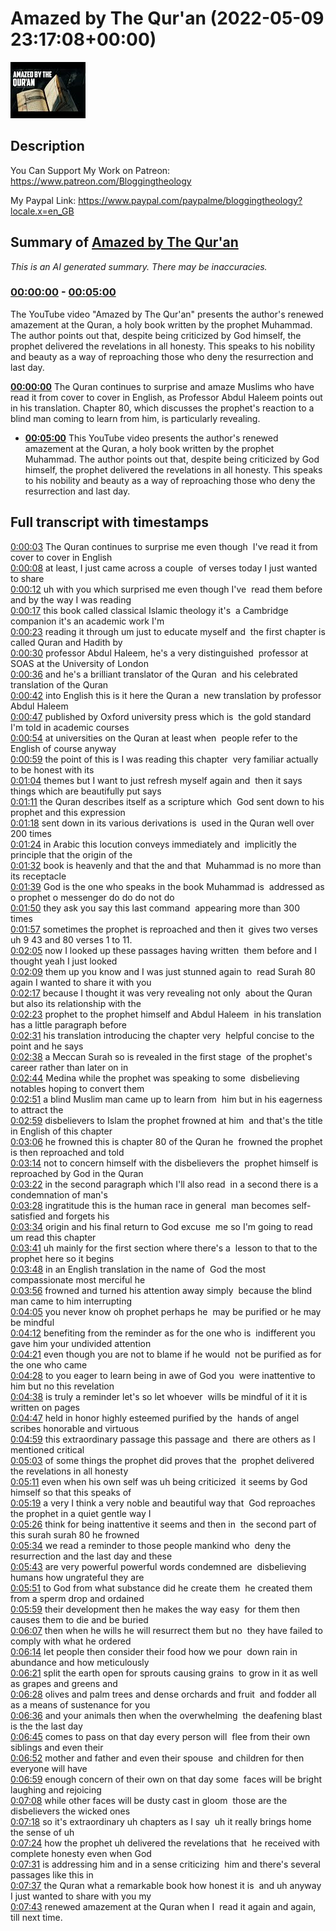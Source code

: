 # Amazed by The Qur'an (2022-05-09 23:17:08+00:00)

![alt Amazed by The Qur'an](FVRTmCbVJYE.jpg "Amazed by The Qur'an")

## Description

You Can Support My Work on Patreon:
https://www.patreon.com/Bloggingtheology

My Paypal Link: 
https://www.paypal.com/paypalme/bloggingtheology?locale.x=en_GB

## Summary of [Amazed by The Qur'an](https://www.youtube.com/watch?v=FVRTmCbVJYE)


*This is an AI generated summary. There may be inaccuracies. [](/)*

### [00:00:00](https://www.youtube.com/watch?v=FVRTmCbVJYE&t=0) - [00:05:00](https://www.youtube.com/watch?v=FVRTmCbVJYE&t=300)

The YouTube video "Amazed by The Qur'an" presents the author's renewed amazement at the Quran, a holy book written by the prophet Muhammad. The author points out that, despite being criticized by God himself, the prophet delivered the revelations in all honesty. This speaks to his nobility and beauty as a way of reproaching those who deny the resurrection and last day.

**[00:00:00](https://www.youtube.com/watch?v=FVRTmCbVJYE&t=0)** The Quran continues to surprise and amaze Muslims who have read it from cover to cover in English, as Professor Abdul Haleem points out in his translation. Chapter 80, which discusses the prophet's reaction to a blind man coming to learn from him, is particularly revealing.
* **[00:05:00](https://www.youtube.com/watch?v=FVRTmCbVJYE&t=300)** This YouTube video presents the author's renewed amazement at the Quran, a holy book written by the prophet Muhammad. The author points out that, despite being criticized by God himself, the prophet delivered the revelations in all honesty. This speaks to his nobility and beauty as a way of reproaching those who deny the resurrection and last day.

## Full transcript with timestamps

[0:00:03](https://youtu.be/FVRTmCbVJYE?t=3) The Quran continues to surprise me even though 
I've read it from cover to cover in English    
[0:00:08](https://youtu.be/FVRTmCbVJYE?t=8) at least, I just came across a couple 
of verses today I just wanted to share    
[0:00:12](https://youtu.be/FVRTmCbVJYE?t=12) uh with you which surprised me even though I've 
read them before and by the way I was reading    
[0:00:17](https://youtu.be/FVRTmCbVJYE?t=17) this book called classical Islamic theology it's 
a Cambridge companion it's an academic work I'm    
[0:00:23](https://youtu.be/FVRTmCbVJYE?t=23) reading it through um just to educate myself and 
the first chapter is called Quran and Hadith by    
[0:00:30](https://youtu.be/FVRTmCbVJYE?t=30) professor Abdul Haleem, he's a very distinguished 
professor at SOAS at the University of London    
[0:00:36](https://youtu.be/FVRTmCbVJYE?t=36) and he's a brilliant translator of the Quran 
and his celebrated translation of the Quran    
[0:00:42](https://youtu.be/FVRTmCbVJYE?t=42) into English this is it here the Quran a 
new translation by professor Abdul Haleem    
[0:00:47](https://youtu.be/FVRTmCbVJYE?t=47) published by Oxford university press which is 
the gold standard I'm told in academic courses    
[0:00:54](https://youtu.be/FVRTmCbVJYE?t=54) at universities on the Quran at least when 
people refer to the English of course anyway    
[0:00:59](https://youtu.be/FVRTmCbVJYE?t=59) the point of this is I was reading this chapter 
very familiar actually to be honest with its    
[0:01:04](https://youtu.be/FVRTmCbVJYE?t=64) themes but I want to just refresh myself again and 
then it says things which are beautifully put says    
[0:01:11](https://youtu.be/FVRTmCbVJYE?t=71) the Quran describes itself as a scripture which 
God sent down to his prophet and this expression    
[0:01:18](https://youtu.be/FVRTmCbVJYE?t=78) sent down in its various derivations is 
used in the Quran well over 200 times    
[0:01:24](https://youtu.be/FVRTmCbVJYE?t=84) in Arabic this locution conveys immediately and 
implicitly the principle that the origin of the    
[0:01:32](https://youtu.be/FVRTmCbVJYE?t=92) book is heavenly and that the and that 
Muhammad is no more than its receptacle    
[0:01:39](https://youtu.be/FVRTmCbVJYE?t=99) God is the one who speaks in the book Muhammad is 
addressed as o prophet o messenger do do do not do    
[0:01:50](https://youtu.be/FVRTmCbVJYE?t=110) they ask you say this last command 
appearing more than 300 times    
[0:01:57](https://youtu.be/FVRTmCbVJYE?t=117) sometimes the prophet is reproached and then it 
gives two verses uh 9 43 and 80 verses 1 to 11.    
[0:02:05](https://youtu.be/FVRTmCbVJYE?t=125) now I looked up these passages having written 
them before and I thought yeah I just looked    
[0:02:09](https://youtu.be/FVRTmCbVJYE?t=129) them up you know and I was just stunned again to 
read Surah 80 again I wanted to share it with you    
[0:02:17](https://youtu.be/FVRTmCbVJYE?t=137) because I thought it was very revealing not only 
about the Quran but also its relationship with the    
[0:02:23](https://youtu.be/FVRTmCbVJYE?t=143) prophet to the prophet himself and Abdul Haleem 
in his translation has a little paragraph before    
[0:02:31](https://youtu.be/FVRTmCbVJYE?t=151) his translation introducing the chapter very 
helpful concise to the point and he says    
[0:02:38](https://youtu.be/FVRTmCbVJYE?t=158) a Meccan Surah so is revealed in the first stage 
of the prophet's career rather than later on in    
[0:02:44](https://youtu.be/FVRTmCbVJYE?t=164) Medina while the prophet was speaking to some 
disbelieving notables hoping to convert them    
[0:02:51](https://youtu.be/FVRTmCbVJYE?t=171) a blind Muslim man came up to learn from 
him but in his eagerness to attract the    
[0:02:59](https://youtu.be/FVRTmCbVJYE?t=179) disbelievers to Islam the prophet frowned at him 
and that's the title in English of this chapter    
[0:03:06](https://youtu.be/FVRTmCbVJYE?t=186) he frowned this is chapter 80 of the Quran he 
frowned the prophet is then reproached and told    
[0:03:14](https://youtu.be/FVRTmCbVJYE?t=194) not to concern himself with the disbelievers the 
prophet himself is reproached by God in the Quran    
[0:03:22](https://youtu.be/FVRTmCbVJYE?t=202) in the second paragraph which I'll also read 
in a second there is a condemnation of man's    
[0:03:28](https://youtu.be/FVRTmCbVJYE?t=208) ingratitude this is the human race in general 
man becomes self-satisfied and forgets his    
[0:03:34](https://youtu.be/FVRTmCbVJYE?t=214) origin and his final return to God excuse 
me so I'm going to read um read this chapter    
[0:03:41](https://youtu.be/FVRTmCbVJYE?t=221) uh mainly for the first section where there's a 
lesson to that to the prophet here so it begins    
[0:03:48](https://youtu.be/FVRTmCbVJYE?t=228) in an English translation in the name of 
God the most compassionate most merciful he    
[0:03:56](https://youtu.be/FVRTmCbVJYE?t=236) frowned and turned his attention away simply 
because the blind man came to him interrupting    
[0:04:05](https://youtu.be/FVRTmCbVJYE?t=245) you never know oh prophet perhaps he 
may be purified or he may be mindful    
[0:04:12](https://youtu.be/FVRTmCbVJYE?t=252) benefiting from the reminder as for the one who is 
indifferent you gave him your undivided attention    
[0:04:21](https://youtu.be/FVRTmCbVJYE?t=261) even though you are not to blame if he would 
not be purified as for the one who came    
[0:04:28](https://youtu.be/FVRTmCbVJYE?t=268) to you eager to learn being in awe of God you 
were inattentive to him but no this revelation    
[0:04:38](https://youtu.be/FVRTmCbVJYE?t=278) is truly a reminder let's so let whoever 
wills be mindful of it it is written on pages    
[0:04:47](https://youtu.be/FVRTmCbVJYE?t=287) held in honor highly esteemed purified by the 
hands of angel scribes honorable and virtuous    
[0:04:59](https://youtu.be/FVRTmCbVJYE?t=299) this extraordinary passage this passage and 
there are others as I mentioned critical    
[0:05:03](https://youtu.be/FVRTmCbVJYE?t=303) of some things the prophet did proves that the 
prophet delivered the revelations in all honesty    
[0:05:11](https://youtu.be/FVRTmCbVJYE?t=311) even when his own self was uh being criticized 
it seems by God himself so that this speaks of    
[0:05:19](https://youtu.be/FVRTmCbVJYE?t=319) a very I think a very noble and beautiful way that 
God reproaches the prophet in a quiet gentle way I    
[0:05:26](https://youtu.be/FVRTmCbVJYE?t=326) think for being inattentive it seems and then in 
the second part of this surah surah 80 he frowned    
[0:05:34](https://youtu.be/FVRTmCbVJYE?t=334) we read a reminder to those people mankind who 
deny the resurrection and the last day and these    
[0:05:43](https://youtu.be/FVRTmCbVJYE?t=343) are very powerful powerful words condemned are 
disbelieving humans how ungrateful they are    
[0:05:51](https://youtu.be/FVRTmCbVJYE?t=351) to God from what substance did he create them 
he created them from a sperm drop and ordained    
[0:05:59](https://youtu.be/FVRTmCbVJYE?t=359) their development then he makes the way easy 
for them then causes them to die and be buried    
[0:06:07](https://youtu.be/FVRTmCbVJYE?t=367) then when he wills he will resurrect them but no 
they have failed to comply with what he ordered    
[0:06:14](https://youtu.be/FVRTmCbVJYE?t=374) let people then consider their food how we pour 
down rain in abundance and how meticulously    
[0:06:21](https://youtu.be/FVRTmCbVJYE?t=381) split the earth open for sprouts causing grains 
to grow in it as well as grapes and greens and    
[0:06:28](https://youtu.be/FVRTmCbVJYE?t=388) olives and palm trees and dense orchards and fruit 
and fodder all as a means of sustenance for you    
[0:06:36](https://youtu.be/FVRTmCbVJYE?t=396) and your animals then when the overwhelming 
the deafening blast is the the last day    
[0:06:45](https://youtu.be/FVRTmCbVJYE?t=405) comes to pass on that day every person will 
flee from their own siblings and even their    
[0:06:52](https://youtu.be/FVRTmCbVJYE?t=412) mother and father and even their spouse 
and children for then everyone will have    
[0:06:59](https://youtu.be/FVRTmCbVJYE?t=419) enough concern of their own on that day some 
faces will be bright laughing and rejoicing    
[0:07:08](https://youtu.be/FVRTmCbVJYE?t=428) while other faces will be dusty cast in gloom 
those are the disbelievers the wicked ones  
[0:07:18](https://youtu.be/FVRTmCbVJYE?t=438) so it's extraordinary uh chapters as I say 
uh it really brings home the sense of uh    
[0:07:24](https://youtu.be/FVRTmCbVJYE?t=444) how the prophet uh delivered the revelations that 
he received with complete honesty even when God    
[0:07:31](https://youtu.be/FVRTmCbVJYE?t=451) is addressing him and in a sense criticizing 
him and there's several passages like this in    
[0:07:37](https://youtu.be/FVRTmCbVJYE?t=457) the Quran what a remarkable book how honest it is 
and uh anyway I just wanted to share with you my    
[0:07:43](https://youtu.be/FVRTmCbVJYE?t=463) renewed amazement at the Quran when I 
read it again and again, till next time.  

